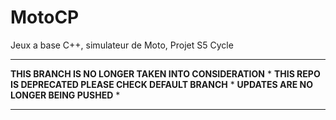# MotoCP
Jeux a base C++, simulateur de Moto, Projet S5 Cycle
** ************************************************* ****
**THIS BRANCH IS NO LONGER TAKEN INTO CONSIDERATION**   *
**THIS REPO IS DEPRECATED PLEASE CHECK DEFAULT BRANCH** *
**UPDATES ARE NO LONGER BEING PUSHED**                  *
** ************************************************* ** *
